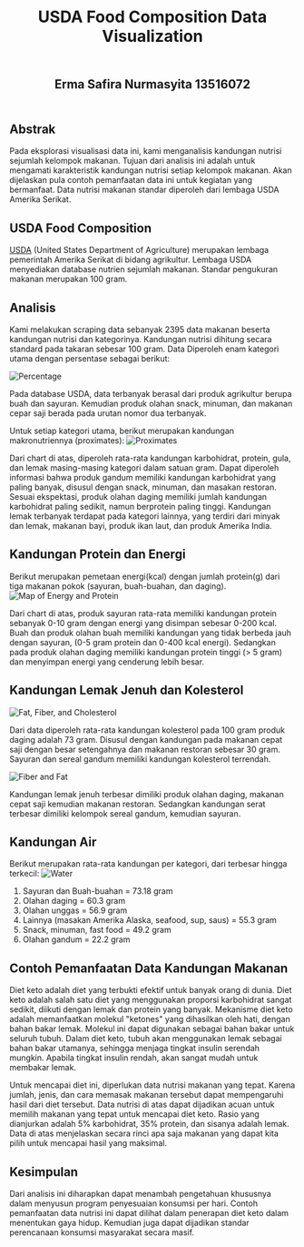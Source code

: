 <h1 align="center">
  <br>
  USDA Food Composition Data Visualization
  <br>
</h1>
<h2 align="center">
  <br>
  Erma Safira Nurmasyita 13516072
  <br>
</h2>
<h2>
  <br>
  Abstrak
  <br>
</h2>
Pada eksplorasi visualisasi data ini, kami menganalisis kandungan nutrisi sejumlah kelompok makanan. Tujuan dari analisis ini adalah untuk mengamati karakteristik kandungan nutrisi setiap kelompok makanan. Akan dijelaskan pula contoh pemanfaatan data ini untuk kegiatan yang bermanfaat. Data nutrisi makanan standar diperoleh dari lembaga USDA Amerika Serikat.

## USDA Food Composition
[USDA](https://ndb.nal.usda.gov/ndb/) (United States Department of Agriculture) merupakan lembaga pemerintah Amerika Serikat di bidang agrikultur. Lembaga USDA menyediakan database nutrien sejumlah makanan. Standar pengukuran makanan merupakan 100 gram. 

## Analisis
Kami melakukan scraping data sebanyak 2395 data makanan beserta kandungan nutrisi dan kategorinya. Kandungan nutrisi dihitung secara standard pada takaran sebesar 100 gram. Data Diperoleh enam kategori utama dengan persentase sebagai berikut:

![Percentage](img/percentage.png)
    
Pada database USDA, data terbanyak berasal dari produk agrikultur berupa buah dan sayuran. Kemudian produk olahan snack, minuman, dan makanan cepar saji berada pada urutan nomor dua terbanyak.

Untuk setiap kategori utama, berikut merupakan kandungan makronutriennya (proximates):
![Proximates](img/proximates.png)

Dari chart di atas, diperoleh rata-rata kandungan karbohidrat, protein, gula, dan lemak masing-masing kategori dalam satuan gram. Dapat diperoleh informasi bahwa produk gandum memiliki kandungan karbohidrat yang paling banyak, disusul dengan snack, minuman, dan masakan restoran. Sesuai ekspektasi, produk olahan daging memiliki jumlah kandungan karbohidrat paling sedikit, namun berprotein paling tinggi. Kandungan lemak terbanyak terdapat pada kategori lainnya, yang terdiri dari minyak dan lemak, makanan bayi, produk ikan laut, dan produk Amerika India.

## Kandungan Protein dan Energi

Berikut merupakan pemetaan energi(kcal) dengan jumlah protein(g) dari tiga makanan pokok (sayuran, buah-buahan, dan daging).
![Map of Energy and Protein](img/protein-energy.png)

Dari chart di atas, produk sayuran rata-rata memiliki kandungan protein sebanyak 0-10 gram dengan energi yang disimpan sebesar 0-200 kcal. Buah dan produk olahan buah memiliki kandungan yang tidak berbeda jauh dengan sayuran, (0-5 gram protein dan 0-400 kcal energi). Sedangkan pada produk olahan daging memiliki kandungan protein tinggi (> 5 gram) dan menyimpan energi yang cenderung lebih besar.


## Kandungan Lemak Jenuh dan Kolesterol
![Fat, Fiber, and Cholesterol](img/fat.png)

Dari data diperoleh rata-rata kandungan kolesterol pada 100 gram produk daging adalah 73 gram. Disusul dengan kandungan pada makanan cepat saji dengan besar setengahnya dan makanan restoran sebesar 30 gram. Sayuran dan sereal gandum memiliki kandungan kolesterol terrendah.

![Fiber and Fat](img/fiber.png)

Kandungan lemak jenuh terbesar dimiliki produk olahan daging, makanan cepat saji kemudian makanan restoran. Sedangkan kandungan serat terbesar dimiliki kelompok sereal gandum, kemudian sayuran.

## Kandungan Air
Berikut merupakan rata-rata kandungan per kategori, dari terbesar hingga terkecil:
![Water](img/water.png)
1. Sayuran dan Buah-buahan = 73.18 gram
2. Olahan daging = 60.3 gram
3. Olahan unggas = 56.9 gram
4. Lainnya (masakan Amerika Alaska, seafood, sup, saus) = 55.3 gram
5. Snack, minuman, fast food = 49.2 gram
6. Olahan gandum = 22.2 gram

## Contoh Pemanfaatan Data Kandungan Makanan  
Diet keto adalah diet yang terbukti efektif untuk banyak orang di dunia. Diet keto adalah salah satu diet yang menggunakan proporsi karbohidrat sangat sedikit, diikuti dengan lemak dan protein yang banyak. Mekanisme diet keto adalah memanfaatkan molekul "ketones" yang dihasilkan oleh hati, dengan bahan bakar lemak. Molekul ini dapat digunakan sebagai bahan bakar untuk seluruh tubuh. Dalam diet keto, tubuh akan menggunakan lemak sebagai bahan bakar utamanya, sehingga menjaga tingkat insulin serendah mungkin. Apabila tingkat insulin rendah, akan sangat mudah untuk membakar lemak.

Untuk mencapai diet ini, diperlukan data nutrisi makanan yang tepat. Karena jumlah, jenis, dan cara memasak makanan tersebut dapat mempengaruhi hasil dari diet tersebut. Data nutrisi di atas dapat dijadikan acuan untuk memilih makanan yang tepat untuk mencapai diet keto. Rasio yang dianjurkan adalah 5% karbohidrat, 35% protein, dan sisanya adalah lemak. Data di atas menjelaskan secara rinci apa saja makanan yang dapat kita pilih untuk mencapai hasil yang maksimal.

## Kesimpulan
Dari analisis ini diharapkan dapat menambah pengetahuan khususnya dalam menyusun program penyesuaian konsumsi per hari.
Contoh pemanfaatan data nutrisi ini dapat dilihat dalam penerapan diet keto dalam menentukan gaya hidup. 
Kemudian juga dapat dijadikan standar perencanaan konsumsi masyarakat secara masif.
